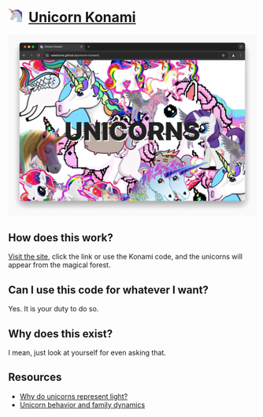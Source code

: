 # [<img src="icon.svg" width="28px" />](https://michaeledelstone.com) &nbsp;[Unicorn Konami](https://edelstone.github.io/unicorn-konami/)

[![Unicorns in browser](images/browser.png 'Click for unicorns!')](https://edelstone.github.io/unicorn-konami/)

## How does this work?

[Visit the site](https://edelstone.github.io/unicorn-konami/), click the link or use the Konami code, and the unicorns will appear from the magical forest.

## Can I use this code for whatever I want?

Yes. It is your duty to do so.

## Why does this exist?

I mean, just look at yourself for even asking that.

## Resources

- [Why do unicorns represent light?](https://www.youtube.com/watch?v=Q1Ark0BUu6o)
- [Unicorn behavior and family dynamics](https://www.youtube.com/watch?v=Z1aX1i79rY8)